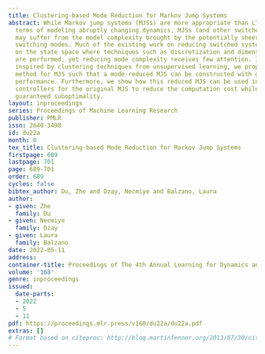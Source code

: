 ```yaml
---
title: Clustering-based Mode Reduction for Markov Jump Systems
abstract: While Markov jump systems (MJSs) are more appropriate than LTI systems in
  terms of modeling abruptly changing dynamics, MJSs (and other switched systems)
  may suffer from the model complexity brought by the potentially sheer number of
  switching modes. Much of the existing work on reducing switched systems focuses
  on the state space where techniques such as discretization and dimension reduction
  are performed, yet reducing mode complexity receives few attention. In this work,
  inspired by clustering techniques from unsupervised learning, we propose a reduction
  method for MJS such that a mode-reduced MJS can be constructed with guaranteed approximation
  performance. Furthermore, we show how this reduced MJS can be used in designing
  controllers for the original MJS to reduce the computation cost while maintaining
  guaranteed suboptimality.
layout: inproceedings
series: Proceedings of Machine Learning Research
publisher: PMLR
issn: 2640-3498
id: du22a
month: 0
tex_title: Clustering-based Mode Reduction for Markov Jump Systems
firstpage: 689
lastpage: 701
page: 689-701
order: 689
cycles: false
bibtex_author: Du, Zhe and Ozay, Necmiye and Balzano, Laura
author:
- given: Zhe
  family: Du
- given: Necmiye
  family: Ozay
- given: Laura
  family: Balzano
date: 2022-05-11
address:
container-title: Proceedings of The 4th Annual Learning for Dynamics and Control Conference
volume: '168'
genre: inproceedings
issued:
  date-parts:
  - 2022
  - 5
  - 11
pdf: https://proceedings.mlr.press/v168/du22a/du22a.pdf
extras: []
# Format based on citeproc: http://blog.martinfenner.org/2013/07/30/citeproc-yaml-for-bibliographies/
---
```

